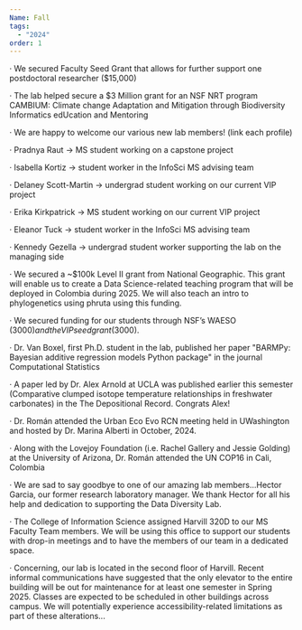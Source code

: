 ```yaml
---
Name: Fall
tags:
  - "2024"
order: 1
---
```

·	We secured Faculty Seed Grant that allows for further support one postdoctoral researcher ($15,000)

·	The lab helped secure a $3 Million grant for an NSF NRT program CAMBIUM: Climate change Adaptation and Mitigation through Biodiversity Informatics edUcation and Mentoring

·	We are happy to welcome our various new lab members! (link each profile)

·	Pradnya Raut → MS student working on a capstone project

·	Isabella Kortiz → student worker in the InfoSci MS advising team

·	Delaney Scott-Martin → undergrad student working on our current VIP project

·	Erika Kirkpatrick → MS student working on our current VIP project

·	Eleanor Tuck → student worker in the InfoSci MS advising team

·	Kennedy Gezella → undergrad student worker supporting the lab on the managing side

·	We secured a ~$100k Level II grant from National Geographic. This grant will enable us to create a Data Science-related teaching program that will be deployed in Colombia during 2025. We will also teach an intro to phylogenetics using phruta using this funding.

·	We secured funding for our students through NSF’s WAESO ($3000) and the VIP seed grant ($3000). 

·	Dr. Van Boxel, first Ph.D. student in the lab, published her paper "BARMPy: Bayesian additive regression models Python package" in the journal Computational Statistics

·	A paper led by Dr. Alex Arnold at UCLA was published earlier this semester (Comparative clumped isotope temperature relationships in freshwater carbonates) in the The Depositional Record. Congrats Alex!

·	Dr. Román attended the Urban Eco Evo RCN meeting held in UWashington and hosted by Dr. Marina Alberti in October, 2024.

·	Along with the Lovejoy Foundation (i.e. Rachel Gallery and Jessie Golding) at the University of Arizona, Dr. Román attended the UN COP16 in Cali, Colombia

·	We are sad to say goodbye to one of our amazing lab members…Hector Garcia, our former research laboratory manager. We thank Hector for all his help and dedication to supporting the Data Diversity Lab. 

·	The College of Information Science assigned Harvill 320D to our MS Faculty Team members. We will be using this office to support our students with drop-in meetings and to have the members of our team in a dedicated space.

·	Concerning, our lab is located in the second floor of Harvill. Recent informal communications have suggested that the only elevator to the entire building will be out for maintenance for at least one semester in Spring 2025. Classes are expected to be scheduled in other buildings across campus. We will potentially experience accessibility-related limitations as part of these alterations...
